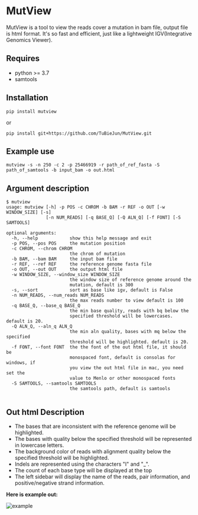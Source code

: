 # MutView
MutView is a tool to view the reads cover a mutation in bam file, output file is html format. It's so fast and efficient, just like a lightweight IGV(Integrative Genomics Viewer).

## Requires
- python >= 3.7
- samtools

## Installation
```
pip install mutview
```
or
```
pip install git+https://github.com/TuBieJun/MutView.git
```

## Example use
```
mutview -s -n 250 -c 2 -p 25466919 -r path_of_ref_fasta -S path_of_samtools -b input_bam -o out.html
```

## Argument description
```
$ mutview
usage: mutview [-h] -p POS -c CHROM -b BAM -r REF -o OUT [-w WINDOW_SIZE] [-s]
               [-n NUM_READS] [-q BASE_Q] [-Q ALN_Q] [-f FONT] [-S SAMTOOLS]

optional arguments:
  -h, --help            show this help message and exit
  -p POS, --pos POS     the mutation position
  -c CHROM, --chrom CHROM
                        the chrom of mutation
  -b BAM, --bam BAM     the input bam file
  -r REF, --ref REF     the reference genome fasta file
  -o OUT, --out OUT     the output html file
  -w WINDOW_SIZE, --window_size WINDOW_SIZE
                        the window size of reference genome around the
                        mutation, default is 300
  -s, --sort            sort as base like igv, default is False
  -n NUM_READS, --num_reads NUM_READS
                        the max reads number to view default is 100
  -q BASE_Q, --base_q BASE_Q
                        the min base quality, reads with bq below the
                        specified threshold will be lowercases. default is 20.
  -Q ALN_Q, --aln_q ALN_Q
                        the min aln quality, bases with mq below the specified
                        threshold will be highlighted. default is 20.
  -f FONT, --font FONT  the the font of the out html file, it should be
                        monospaced font, default is consolas for windows, if
                        you view the out html file in mac, you need set the
                        value to Menlo or other monospaced fonts
  -S SAMTOOLS, --samtools SAMTOOLS
                        the samtools path, default is samtools


```

## Out html Description
- The bases that are inconsistent with the reference genome will be highlighted.
- The bases with quality below the specified threshold will be represented in lowercase letters.
- The background color of reads with alignment quality below the specified threshold will be highlighted.
- Indels are represented using the characters "I" and "_". 
- The count of each base type will be displayed at the top
- The left sidebar will display the name of the reads, pair information, and positive/negative strand information.

**Here is example out:**

![example](https://github.com/TuBieJun/MutView/raw/master/screenshots/example_out.png)  


